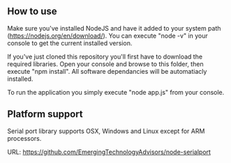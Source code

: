 ## How to use
Make sure you've installed NodeJS and have it added to your system path (https://nodejs.org/en/download/). You can execute "node -v" in your console to get the current installed version.

If you've just cloned this repository you'll first have to download the required libraries. Open your console and browse to this folder, then execute "npm install". All software dependancies will be automatiacly installed.

To run the application you simply execute "node app.js" from your console.

## Platform support
Serial port library supports OSX, Windows and Linux except for ARM processors.

URL: https://github.com/EmergingTechnologyAdvisors/node-serialport